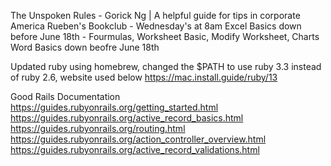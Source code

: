 The Unspoken Rules - Gorick Ng | A helpful guide for tips in corporate America
Rueben's Bookclub - Wednesday's at 8am
Excel Basics down before June 18th - Fourmulas, Worksheet Basic, Modify Worksheet, Charts
Word Basics down beofre June 18th

Updated ruby using homebrew, changed the $PATH to use ruby 3.3 instead of ruby 2.6, website used below
https://mac.install.guide/ruby/13

Good Rails Documentation
https://guides.rubyonrails.org/getting_started.html
https://guides.rubyonrails.org/active_record_basics.html
https://guides.rubyonrails.org/routing.html
https://guides.rubyonrails.org/action_controller_overview.html
https://guides.rubyonrails.org/active_record_validations.html